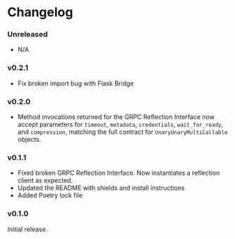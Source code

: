 Changelog
=========

### Unreleased

* N/A

### v0.2.1

* Fix broken import bug with Flask Bridge

### v0.2.0

* Method invocations returned for the GRPC Reflection Interface now accept parameters for `timeout`, `metadata`, `credentials`, `wait_for_ready`, and `compression`, matching the full contract for `UnaryUnaryMultiCallable` objects.

### v0.1.1

* Fixed broken GRPC Reflection Interface. Now instantiates a reflection client as expected.
* Updated the README with shields and install instructions
* Added Poetry lock file

### v0.1.0

Initial release.
